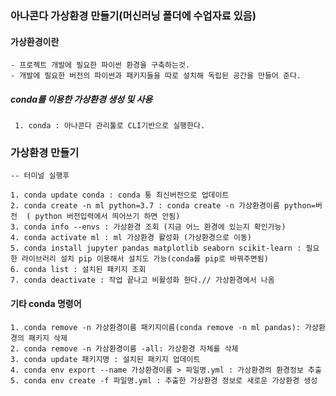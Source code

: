 ### 아나콘다 가상환경 만들기(머신러닝 폴더에 수업자료 있음)

#### 가상환경이란
    - 프로젝트 개발에 필요한 파이썬 환경을 구축하는것.
    - 개발에 필요한 버전의 파이썬과 패키지들을 따로 설치해 독립된 공간을 만들어 준다.

##### conda를 이용한 가상환경 생성 및 사용
     1. conda : 아나콘다 관리툴로 CLI기반으로 실행한다.

### 가상환경 만들기
    -- 터미널 실행후
    
    1. conda update conda : conda 퉁 최신버전으로 업데이트
    2. conda create -n ml python=3.7 : conda create -n 가상환경이름 python=버전  ( python 버전입력에서 띄어쓰기 하면 안됨)
    3. conda info --envs : 가상환경 조회 (지금 어느 환경에 있는지 확인가능)
    4. conda activate ml : ml 가상환경 활성화 (가상환경으로 이동)
    5. conda install jupyter pandas matplotlib seaborn scikit-learn : 필요한 라이브러리 설치 pip 이용해서 설치도 가능(conda를 pip로 바꿔주면됨)
    6. conda list : 설치된 패키지 조회
    7. conda deactivate : 작업 끝나고 비활성화 한다.// 가상환경에서 나옴

#### 기타 conda 명령어
    1. conda remove -n 가상환경이름 패키지이름(conda remove -n ml pandas): 가상환경의 패키지 삭제
    2. conda remove -n 가상환경이름 -all: 가상환경 자체를 삭제
    3. conda update 패키지명 : 설치된 패키지 업데이트
    4. conda env export --name 가상환경이름 > 파일명.yml : 가상환경의 환경정보 추출
    5. conda env create -f 파일명.yml : 추출한 가상환경 정보로 새로운 가상환경 생성
